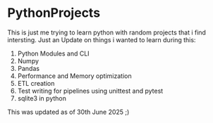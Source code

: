 # PythonProjects
<p>
  This is just me trying to learn python with random projects that i find intersting.
  Just an Update on things i wanted to learn during this: <br>
  <ol>
    <li> Python Modules and CLI </li>
    <li>Numpy</li>
    <li>Pandas</li>
    <li>Performance and Memory optimization</li>
    <li>ETL creation</li>
    <li>Test writing for pipelines using unittest and pytest</li>
    <li>sqlite3 in python</li>
  </ol>
  This was updated as of 30th June 2025 ;) <br>
</p>
